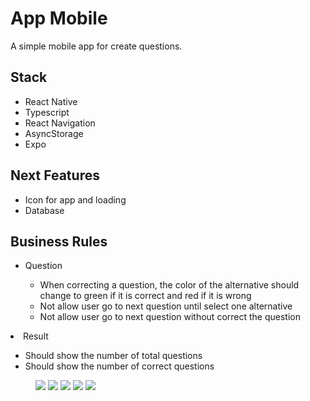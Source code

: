 <h1>App Mobile</h1>
<p>A simple mobile app for create questions.</p>

<h2>Stack</h2>
<ul>
  <li>React Native</li>
  <li>Typescript</li>
  <li>React Navigation</li>
  <li>AsyncStorage</li>
  <li>Expo</li>
</ul>

<h2>Next Features</h2>
<ul>
  <li>Icon for app and loading</li>
  <li>Database</li>
</ul>

<h2>Business Rules</h2>
<ul>
  <li>Question</li>
    <ul>
      <li>When correcting a question, the color of the alternative should change to green if it is correct and red if it is wrong</li>
      <li>Not allow user go to next question until select one alternative</li>
      <li>Not allow user go to next question without correct the question</li>
    </ul>
  </ul>
  <li>Result</li>
    <ul>
      <li>Should show the number of total questions</li>
      <li>Should show the number of correct questions</li>
    </ul>
</ul>

<figure>
    <img src="./assets/demo/app_quiz_demo.gif">
    <img src="./assets/app_quiz_screenshot1.png">
    <img src="./assets/app_quiz_screenshot2.png">
    <img src="./assets/app_quiz_screenshot3.png">
    <img src="./assets/app_quiz_screenshot4.png">
</figure>


